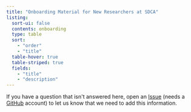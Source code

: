 ```yaml
---
title: "Onboarding Material for New Researchers at SDCA"
listing:
  sort-ui: false
  contents: onboarding
  type: table
  sort: 
    - "order"
    - "title"
  table-hover: true
  table-striped: true
  fields: 
    - "title"
    - "description"
---
```


If you have a question that isn't answered here, open an
[Issue](https://github.com/steno-aarhus/research/issues/new) (needs a
[GitHub](https://github.com/join) account) to let us know that we need
to add this information.
